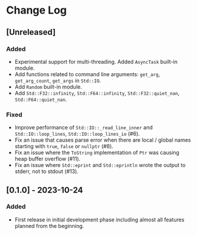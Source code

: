 # Change Log

## [Unreleased]

### Added
- Experimental support for multi-threading. Added `AsyncTask` built-in module.
- Add functions related to command line arguments: `get_arg`, `get_arg_count`, `get_args` in `Std::IO`.
- Add `Random` built-in module.
- Add `Std::F32::infinity`, `Std::F64::infinity`, `Std::F32::quiet_nan`, `Std::F64::quiet_nan`.

### Fixed
- Improve performance of `Std::IO::_read_line_inner` and `Std::IO::loop_lines`, `Std::IO::loop_lines_io` (#6).
- Fix an issue that causes parse error when there are local / global names starting with `true`, `false` or `nullptr` (#8).
- Fix an issue where the `ToString` implementation of `Ptr` was causing heap buffer overflow (#11).
- Fix an issue where `Std::eprint` and `Std::eprintln` wrote the output to stderr, not to stdout (#13).

## [0.1.0] - 2023-10-24

### Added
- First release in initial development phase including almost all features planned from the beginning.